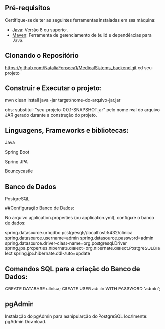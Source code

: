 ## Pré-requisitos

Certifique-se de ter as seguintes ferramentas instaladas em sua máquina:

- [Java](https://www.oracle.com/java/technologies/javase-downloads.html): Versão 8 ou superior.
- [Maven](https://maven.apache.org/download.cgi): Ferramenta de gerenciamento de build e dependências para Java.

## Clonando o Repositório

https://github.com/NataliaFonseca1/MedicalSistems_backend.git
cd seu-projeto

## Construir e Executar o projeto: 


mvn clean install 
java -jar target/nome-do-arquivo-jar.jar


obs: substituir "seu-projeto-0.0.1-SNAPSHOT.jar" pelo nome real do arquivo JAR gerado durante a construção do projeto.


## Linguagens, Frameworks e bibliotecas:

Java

Spring Boot

Spring JPA

Bouncycastle

## Banco de Dados 

PostgreSQL

##Configuração Banco de Dados: 

No arquivo application.properties (ou application.yml), configure o banco de dados:

spring.datasource.url=jdbc:postgresql://localhost:5432/clinica
spring.datasource.username=admin
spring.datasource.password=admin
spring.datasource.driver-class-name=org.postgresql.Driver
spring.jpa.properties.hibernate.dialect=org.hibernate.dialect.PostgreSQLDialect
spring.jpa.hibernate.ddl-auto=update

## Comandos SQL para a criação do Banco de Dados:

CREATE DATABASE clinica; 
CREATE USER admin 
WITH PASSWORD 'admin';

## pgAdmin

Instalação do pgAdmin para manipularção do PostgreSQL localmente:
pgAdmin Download.
